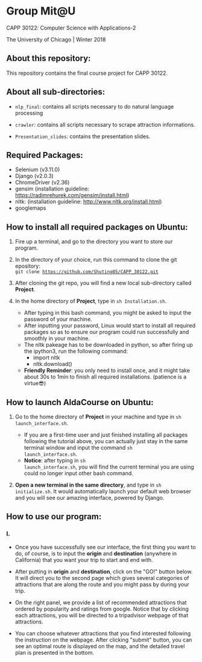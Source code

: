 # Group Mit@U 

CAPP 30122: Computer Science with Applications-2

The University of Chicago | Winter 2018

## About this repository:
This repository contains the final course project for CAPP 30122. 

## About all sub-directories:
* <code>nlp_final</code>: contains all scripts necessary to do natural language processing

* <code>crawler</code>: contains all scripts necessary to scrape attraction informations.

* <code>Presentation_slides</code>: contains the presentation slides.

## Required Packages:

* Selenium (v3.11.0)
* Django (v2.0.3)
* ChromeDriver (v2.36)
* gensim (installation guideline:  https://radimrehurek.com/gensim/install.html)
* nltk: (installation guideline: http://www.nltk.org/install.html)
* googlemaps 

## How to install all required packages on **Ubuntu**:
1. Fire up a terminal, and go to the directory you want to store our program.

2. In the directory of your choice, run this command to clone the git 
 epository: <br /> 
<code>git clone https://github.com/Shuting05/CAPP_30122.git</code>

3. After cloning the git repo, you will find a new local sub-directory 
called **Project**.

4. In the home directory of **Project**, type in 
<code>sh Installation.sh</code>. 
    + After typing in this bash command, you might be asked to input the 
      password of your machine.
    + After inputting your password, Linux would start to install all required
      packages so as to ensure our program could run successfully and 
      smoothly in your machine.
    + The nltk pakeage has to be downloaded in python, so after firing up the 
      ipython3, run the following command:
      * import nltk
      * nltk.download()      
    + **Friendly Reminder**: you only need to install once, and it might 
      take about 30s to 1min to finish all required installations. 
      (patience is a virtue:sunglasses:)

## How to launch AldaCourse on **Ubuntu**:
1. Go to the home directory of **Project** in your machine and type in 
<code>sh launch_interface.sh</code>.
    + If you are a first-time user and just finished installing all packages 
following the tutorial above, you can actually just stay in the same terminal 
window and input the command <code>sh launch_interface.sh</code>.
    + **Notice**: after typing in <code>sh launch_interface.sh</code>, you will find 
the current terminal you are using could no longer input other bash command. 

2. **Open a new terminal in the same directory**, and type in 
<code>sh initialize.sh</code>. It would automatically launch your default web 
browser and you will see our amazing interface, powered by Django.

## How to use our program:
### I. 
* Once you have successfully see our interface, the first thing you 
want to do, of course, is to input the **origin** and **destination**
(anywhere in California) that you want your trip to start and end with. 

* After putting in **origin** and **destination**, click on the "GO!" button 
below. It will direct you to the second page which gives several categories of 
attractions that are along the route and you might pass by during your trip. 

* On the right panel, we provide a list of recommended attractions that ordered 
by popularity and ratings from google. Notice that by clicking each attractions, 
you will be directed to a tripadvisor webpage of that attractions. 

* You can choose whatever attractions that you find interested following the instruction
on the webpage. After clicking "submit" button, you can see an optimal route is 
displayed on the map, and the detailed travel plan is presented in the bottom. 



